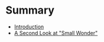 # Summary

* [Introduction](README.md)
* [A Second Look at "Small Wonder"](assignmentone/secondlookatsmallwonder.md)

